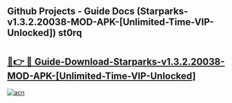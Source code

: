 ## Github Projects - Guide Docs (Starparks-v1.3.2.20038-MOD-APK-[Unlimited-Time-VIP-Unlocked]) st0rq

# <h2><a href="https://apkcomod.com?title=Starparks-v1.3.2.20038-MOD-APK-[Unlimited-Time-VIP-Unlocked]">🔗👉 🔴 Guide-Download-Starparks-v1.3.2.20038-MOD-APK-[Unlimited-Time-VIP-Unlocked] </a></h2>

[![acn](https://github.com/user-attachments/assets/0f9c940e-d8b0-45ae-aac7-cd30a18b3e1c)](https://apkcomod.com?title=Starparks-v1.3.2.20038-MOD-APK-[Unlimited-Time-VIP-Unlocked])
